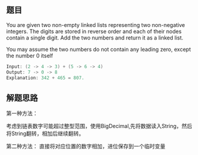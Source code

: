 ## 题目
You are given two non-empty linked lists representing two non-negative integers. The digits are stored in reverse order and each of their nodes contain a single digit. Add the two numbers and return it as a linked list.

You may assume the two numbers do not contain any leading zero, except the number 0 itself
```java
Input: (2 -> 4 -> 3) + (5 -> 6 -> 4)
Output: 7 -> 0 -> 8
Explanation: 342 + 465 = 807.
```
## 解题思路

第一种方法：

考虑到链表数字可能超过整型范围，使用BigDecimal,先将数据读入String，然后将String翻转，相加后继续翻转。

第二种方法：
直接将对应位置的数字相加，进位保存到一个临时变量